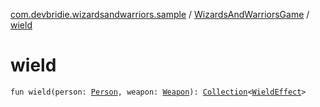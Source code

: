 [com.devbridie.wizardsandwarriors.sample](../index.md) / [WizardsAndWarriorsGame](index.md) / [wield](.)

# wield

`fun wield(person: `[`Person`](../../com.devbridie.wizardsandwarriors.sample.models/-person/index.md)`, weapon: `[`Weapon`](../../com.devbridie.wizardsandwarriors.sample.models/-weapon/index.md)`): `[`Collection`](https://kotlinlang.org/api/latest/jvm/stdlib/kotlin.collections/-collection/index.html)`<`[`WieldEffect`](../../com.devbridie.wizardsandwarriors.sample.wield/-wield-effect.md)`>`